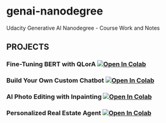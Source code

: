 # genai-nanodegree
Udacity Generative AI Nanodegree - Course Work and Notes

## PROJECTS
### Fine-Tuning BERT with QLorA [![Open In Colab](https://colab.research.google.com/assets/colab-badge.svg)](https://colab.research.google.com/github/miramar-labs/genai-nanodegree/blob/main/Course%202%20-%20Generative%20AI%20Fundamentals/nb/PROJECT-LightweightFineTuning.ipynb)

### Build Your Own Custom Chatbot [![Open In Colab](https://colab.research.google.com/assets/colab-badge.svg)](https://github.com/miramar-labs/genai-nanodegree/blob/main/Course%203%20-%20LLMs%20%26%20Text%20Generation/nb/PROJECT-create_your_own_chatbot.ipynb)

### AI Photo Editing with Inpainting [![Open In Colab](https://colab.research.google.com/assets/colab-badge.svg)](https://github.com/miramar-labs/genai-nanodegree/blob/main/Course%204%20-%20Computer%20Vision%20and%20Generative%20AI/nb/PROJECT-AI_Photo_Editing_with_Inpainting.ipynb)

### Personalized Real Estate Agent [![Open In Colab](https://colab.research.google.com/assets/colab-badge.svg)](https://github.com/miramar-labs/genai-nanodegree/blob/main/Course%205%20-%20Building%20Generative%20AI%20Solutions/nb/homematch/HomeMatch.ipynb)


